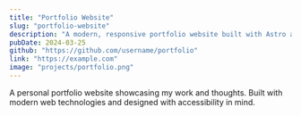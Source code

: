 ```yaml
---
title: "Portfolio Website"
slug: "portfolio-website"
description: "A modern, responsive portfolio website built with Astro and TailwindCSS. Features include dark mode, blog system, and project showcase."
pubDate: 2024-03-25
github: "https://github.com/username/portfolio"
link: "https://example.com"
image: "projects/portfolio.png"
---
```


A personal portfolio website showcasing my work and thoughts. Built with modern web technologies and designed with accessibility in mind.
